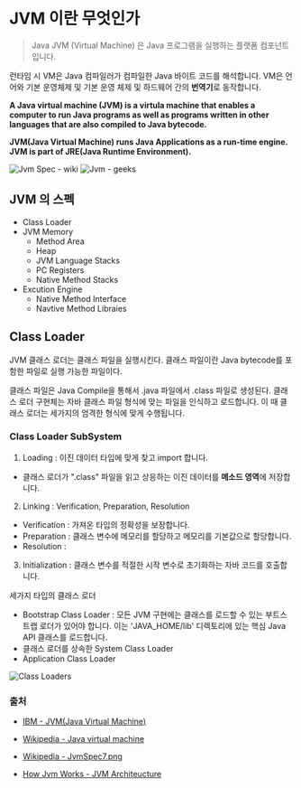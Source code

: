 # JVM 이란 무엇인가

> Java JVM (Virtual Machine) 은 Java 프로그램을 실행하는 플랫폼 컴포넌트입니다.

런타임 시 VM은 Java 컴파일러가 컴파일한 Java 바이트 코드를 해석합니다. VM은 언어와 기본 운영체제 및 기본 운영 체제 및 하드웨어 간의 **번역기**로 동작합니다.

**A Java virtual machine (JVM) is a virtula machine that enables a computer to run Java programs as well as programs written in other languages that are also compiled to Java bytecode.**

**JVM(Java Virtual Machine) runs Java Applications as a run-time engine. JVM is part of JRE(Java Runtime Environment).**

![Jvm Spec - wiki](https://github.com/user-attachments/assets/5db509ea-82c0-4bbc-a2e7-7bdb6be1ba23)
![Jvm - geeks](https://github.com/user-attachments/assets/7f8d4793-279a-44ed-b91d-1aef08bd5355)

## JVM 의 스펙
- Class Loader
- JVM Memory
  - Method Area
  - Heap 
  - JVM Language Stacks
  - PC Registers
  - Native Method Stacks
- Excution Engine 
  - Native Method Interface
  - Navtive Method Libraies

## Class Loader
JVM 클래스 로더는 클래스 파일을 실행시킨다. 클래스 파일이란 Java bytecode를 포함한 파일로 실행 가능한 파일이다.

클래스 파일은 Java Compile을 통해서 .java 파일에서 .class 파일로 생성된다. 클래스 로더 구현체는 자바 클래스 파일 형식에 맞는 파일을 인식하고 로드합니다. 이 때 클래스 로더는 세가지의 엄격한 형식에 맞게 수행됩니다.

### Class Loader SubSystem

1. Loading : 이진 데이터 타입에 맞게 찾고 import 합니다.
  - 클래스 로더가 ".class" 파일을 읽고 상응하는 이진 데이터를 **메소드 영역**에 저장합니다.
2. Linking : Verification, Preparation, Resolution
  - Verification : 가져온 타입의 정확성을 보장합니다.
  - Preparation : 클래스 변수에 메모리를 할당하고 메모리를 기본값으로 할당합니다.
  - Resolution : 
3. Initialization : 클래스 변수를 적절한 시작 변수로 초기화하는 자바 코드를 호출합니다.

세가지 타입의 클래스 로더
- Bootstrap Class Loader : 모든 JVM 구현에는 클래스를 로드할 수 있는 부트스트랩 로더가 있어야 합니다. 이는 'JAVA_HOME/lib' 디렉토리에 있는 핵심 Java API 클래스를 로드합니다.
- 클래스 로더를 상속한 System Class Loader
- Application Class Loader

![Class Loaders](https://github.com/user-attachments/assets/45f91f1f-7468-4389-898b-9579058ab0a6)


### 출처
- [IBM - JVM(Java Virtual Machine)](https://www.ibm.com/docs/ko/sdk-java-technology/8?topic=introduction-java-virtual-machine)

- [Wikipedia - Java virtual machine](https://en.wikipedia.org/wiki/Java_virtual_machine)

- [Wikipedia - JvmSpec7.png](https://en.wikipedia.org/wiki/File:JvmSpec7.png)

- [How Jvm Works - JVM Architeucture](https://www.geeksforgeeks.org/jvm-works-jvm-architecture/)